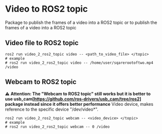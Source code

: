 # Video to ROS2 topic
Package to publish the frames of a video into a ROS2 topic or to publish the frames of a video into a ROS2 topic

## Video file to ROS2 topic

```
ros2 run video_2_ros2_topic video -- <path_to_video_file> </topic>
# example
# ros2 run video_2_ros2_topic video -- /home/user/sqarerootoftwo.mp4 /video
```


## Webcam to ROS2 topic

:warning: **Attention: The "Webcam to ROS2 topic" still works but it is better to use usb_cam[https://github.com/ros-drivers/usb_cam/tree/ros2] package instead since it offers better performance**
Video device, makes reference to the specific device "/dev/video*".
```
ros2 run video_2_ros2_topic webcam -- <video_device> </topic>
# example
# ros2 run video_2_ros2_topic webcam -- 0 /video
```


